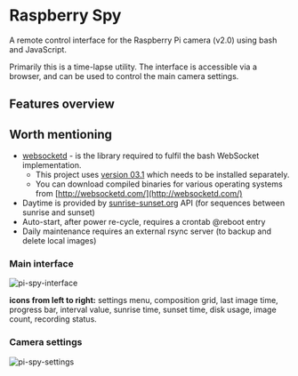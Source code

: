 # Raspberry Spy

A remote control interface for the Raspberry Pi camera (v2.0) using bash and  JavaScript.

Primarily this is a time-lapse utility. The interface is accessible via a browser, and can be used to control the main camera settings. 



## Features overview





## Worth mentioning

- [websocketd](https://github.com/joewalnes/websocketd) - is the library required to fulfil the bash WebSocket implementation. 
  - This project uses [version 03.1](https://github.com/joewalnes/websocketd/releases) which needs to be installed separately. 
  - You can download compiled binaries for various operating systems from [http://websocketd.com/](http://websocketd.com/)
- Daytime is provided by [sunrise-sunset.org](<https://sunrise-sunset.org/>) API (for sequences between sunrise and sunset)
- Auto-start, after power re-cycle, requires a crontab @reboot entry
- Daily maintenance requires an external rsync server (to backup and delete local images)



### Main interface

![pi-spy-interface](/home/bruce/Projects/github/raspberry/docs/images/pi-spy-interface.png)

**icons from left to right:** settings menu, composition grid, last image time, progress bar, interval value, sunrise time, sunset time, disk usage, image count, recording status.

### Camera settings

![pi-spy-settings](/home/bruce/Projects/github/raspberry/docs/images/pi-spy-settings.png)


